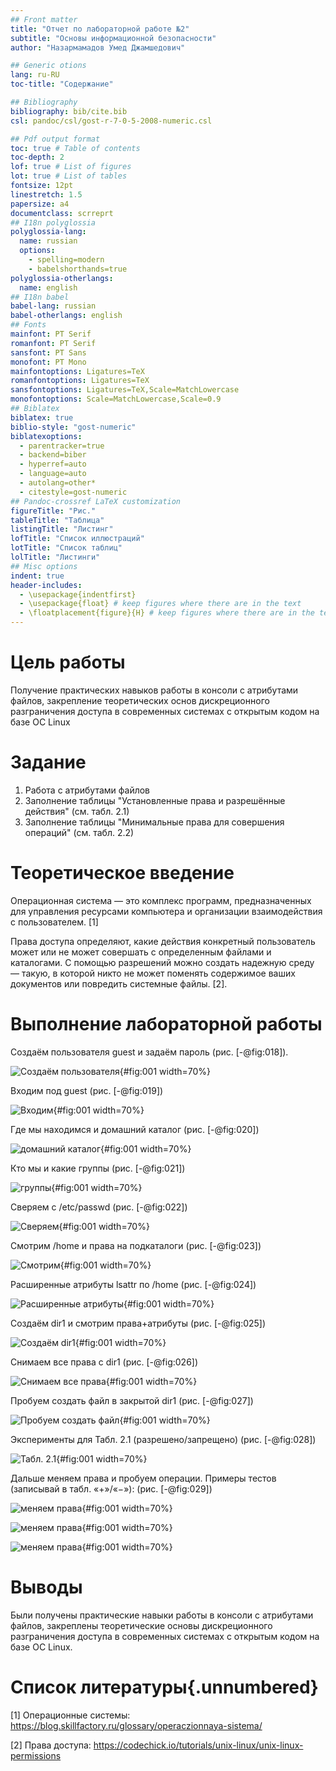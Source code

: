 ```yaml
---
## Front matter
title: "Отчет по лабораторной работе №2"
subtitle: "Основы информационной безопасности"
author: "Назармамадов Умед Джамшедович"

## Generic otions
lang: ru-RU
toc-title: "Содержание"

## Bibliography
bibliography: bib/cite.bib
csl: pandoc/csl/gost-r-7-0-5-2008-numeric.csl

## Pdf output format
toc: true # Table of contents
toc-depth: 2
lof: true # List of figures
lot: true # List of tables
fontsize: 12pt
linestretch: 1.5
papersize: a4
documentclass: scrreprt
## I18n polyglossia
polyglossia-lang:
  name: russian
  options:
	- spelling=modern
	- babelshorthands=true
polyglossia-otherlangs:
  name: english
## I18n babel
babel-lang: russian
babel-otherlangs: english
## Fonts
mainfont: PT Serif
romanfont: PT Serif
sansfont: PT Sans
monofont: PT Mono
mainfontoptions: Ligatures=TeX
romanfontoptions: Ligatures=TeX
sansfontoptions: Ligatures=TeX,Scale=MatchLowercase
monofontoptions: Scale=MatchLowercase,Scale=0.9
## Biblatex
biblatex: true
biblio-style: "gost-numeric"
biblatexoptions:
  - parentracker=true
  - backend=biber
  - hyperref=auto
  - language=auto
  - autolang=other*
  - citestyle=gost-numeric
## Pandoc-crossref LaTeX customization
figureTitle: "Рис."
tableTitle: "Таблица"
listingTitle: "Листинг"
lofTitle: "Список иллюстраций"
lotTitle: "Список таблиц"
lolTitle: "Листинги"
## Misc options
indent: true
header-includes:
  - \usepackage{indentfirst}
  - \usepackage{float} # keep figures where there are in the text
  - \floatplacement{figure}{H} # keep figures where there are in the text
---
```


# Цель работы

Получение практических навыков работы в консоли с атрибутами файлов, закрепление теоретических основ дискреционного разграничения доступа в современных системах с открытым кодом на базе ОС Linux

# Задание

1. Работа с атрибутами файлов
2. Заполнение таблицы "Установленные права и разрешённые действия" (см. табл. 2.1)
3. Заполнение таблицы "Минимальные права для совершения операций" (см. табл. 2.2)

# Теоретическое введение

Операционная система — это комплекс программ, предназначенных для управления ресурсами компьютера и организации взаимодействия с пользователем. [1]

Права доступа определяют, какие действия конкретный пользователь может или не может совершать с определенным файлами и каталогами. С помощью разрешений можно создать надежную среду — такую, в которой никто не может поменять содержимое ваших документов или повредить системные файлы. [2].

# Выполнение лабораторной работы

Создаём пользователя guest и задаём пароль (рис. [-@fig:018]).

![Создаём пользователя](image/18.png){#fig:001 width=70%}

Входим под guest (рис. [-@fig:019])

![Входим](image/19.png){#fig:001 width=70%}

Где мы находимся и домашний каталог (рис. [-@fig:020])

![домашний каталог](image/20.png){#fig:001 width=70%}

Кто мы и какие группы (рис. [-@fig:021])

![группы](image/21.png){#fig:001 width=70%}

Сверяем с /etc/passwd (рис. [-@fig:022])

![Сверяем](image/22.png){#fig:001 width=70%}

Смотрим /home и права на подкаталоги (рис. [-@fig:023])

![Смотрим](image/23.png){#fig:001 width=70%}

Расширенные атрибуты lsattr по /home (рис. [-@fig:024])

![Расширенные атрибуты](image/24.png){#fig:001 width=70%}

Создаём dir1 и смотрим права+атрибуты (рис. [-@fig:025])

![Создаём dir1](image/25.png){#fig:001 width=70%}

Снимаем все права с dir1 (рис. [-@fig:026])

![Снимаем все права](image/26.png){#fig:001 width=70%}

Пробуем создать файл в закрытой dir1 (рис. [-@fig:027])

![Пробуем создать файл](image/27.png){#fig:001 width=70%}

Эксперименты для Табл. 2.1 (разрешено/запрещено) (рис. [-@fig:028])

![Табл. 2.1](image/28.png){#fig:001 width=70%}

Дальше меняем права и пробуем операции. Примеры тестов (записывай в табл. «+»/«−»): (рис. [-@fig:029])

![меняем права](image/29.png){#fig:001 width=70%}

![меняем права](image/30.png){#fig:001 width=70%}

![меняем права](image/31.png){#fig:001 width=70%}

# Выводы

Были получены практические навыки работы в консоли с атрибутами файлов, закреплены теоретические основы дискреционного разграничения доступа в современных системах с открытым кодом на базе ОС Linux.

# Список литературы{.unnumbered}

[1] Операционные системы: https://blog.skillfactory.ru/glossary/operaczionnaya-sistema/

[2] Права доступа: https://codechick.io/tutorials/unix-linux/unix-linux-permissions
